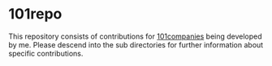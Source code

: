 101repo
=======

This repository consists of contributions for [101companies](http://101companies.org) being developed by me.
Please descend into the sub directories for further information about specific contributions.
